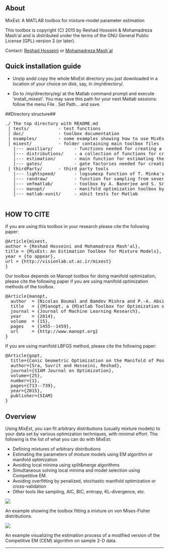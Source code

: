 ## About ##

MixEst: A MATLAB toolbox for mixture-model parameter estimation

This toolbox is copyright (C) 2015 by Reshad Hosseini & Mohamadreza Mash'al and is distributed under the terms of the GNU General Public License (GPL) version 3 (or later).

Contact: [Reshad Hosseini](mailto:reshad.hosseini@ut.ac.ir) or [Mohamadreza Mash`al](mailto:mrmashal@ut.ac.ir)

## Quick installation guide ##

* Unzip andd copy the whole MixEst directory you just downloaded in a location of your choice on disk, say, in /my/directory/.

* Go to /my/directory/eg/ at the Matlab command prompt and execute 'install_mixest'. You may save this path for your next Matlab sessions: follow the menu File . Set Path... and save.

##Directory structure##

<pre>
./ The top directory with README.md
 | tests/           - test functions 
 | doc/             - toolbox documentation
 | examples/        - some examples showing how to use MixEst
 | mixest/          - folder containing main toolbox files
   |--- auxiliary/        - functions needed for creating a distribution or estimating its parameters
   |--- distributions/    - a collection of functions for creating distribution structures
   |--- estimation/       - main function for estimating the parameters
   |--- gates/            - gate factories needed for creating mixtures of experts
 | thirdParty/      - third party tools
   |--- lightspeed/       - logsumexp function of T. Minka's matlab toolbox
   |--- randraw/          - function for sampling from several distributions by A. Bar-Guy
   |--- vmfmatlab/        - toolbox by A. Banerjee and S. Sra used for sampling from von Mises-Fisher distribution
   |--- manopt/           - manifold optimization toolbox by N. Boumal and B. Mishra
   |--- matlab-xunit/     - xUnit tests for Matlab
   
</pre>

## HOW TO CITE ##

If you are using this toolbox in your research please cite the following paper:
<pre>
@Article{mixest,
author = {Reshad Hosseini and Mohamadreza Mash'al},
title = {MixEst: An Estimation Toolbox for Mixture Models},
year = {to appear},
url = {http://visionlab.ut.ac.ir/mixest}
}
</pre>

Our toolbox depends on Manopt toolbox for doing manifold optimization, please cite the following paper if you are using manifold optimization methods of the toolbox.
<pre>
@Article{manopt,
  author  = {Nicolas Boumal and Bamdev Mishra and P.-A. Absil and Rodolphe Sepulchre},
  title   = {{M}anopt, a {M}atlab Toolbox for Optimization on Manifolds},
  journal = {Journal of Machine Learning Research},
  year    = {2014},
  volume  = {15},
  pages   = {1455--1459},
  url     = {http://www.manopt.org}
}
</pre>

If you are using manifold LBFGS method, please cite the following paper:
<pre>
@Article{gopt,
  title={Conic Geometric Optimization on the Manifold of Positive Definite Matrices},
  author={Sra, Suvrit and Hosseini, Reshad},
  journal={SIAM Journal on Optimization},
  volume={25},
  number={1},
  pages={713--739},
  year={2015},
  publisher={SIAM}
}
</pre>





## Overview ##

Using MixEst, you can fit arbitrary distributions (usually mixture models) to your data set by various optimization techniques, with minimal effort. The following is the list of what you can do with MixEst:

- Defining mixtures of arbitrary distributions
- Estimating the parameters of mixture models using EM algorithm or manifold optimization
- Avoiding local minima using split\&merge algorithms
- Simultaneous solving local minima and model selection using Competitive EM.
- Avoiding overfitting by penalized, stochastic manifold optimization or cross-validation
- Other tools like sampling, AIC, BIC, entropy, KL-divergence, etc.

<section>
<img src="http://visionlab.ut.ac.ir/mixest/docs/examples/img/example3.gif">
</section>

An example showing the toolbox fitting a mixture on von Mises-Fisher distributions.


<section>
<img src="http://visionlab.ut.ac.ir/mixest/docs/examples/img/example4.gif">
</section>

An example visualizing the estimation process of a modified version of the Competitive EM (CEM) algorithm on sample 2-D data.

-------------------------------------------------------------------------------
